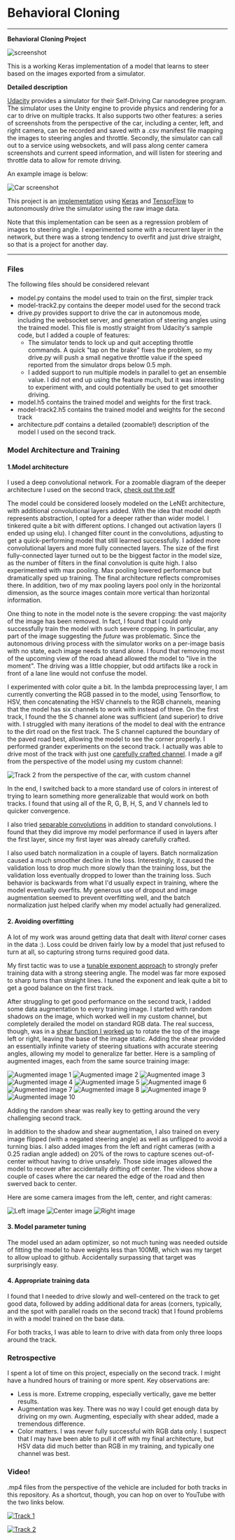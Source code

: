 # **Behavioral Cloning** 

---

**Behavioral Cloning Project**

![screenshot][screenshot]

This is a working Keras implementation of a model that learns to steer
based on the images exported from a simulator.

**Detailed description**

[Udacity](https://www.udacity.com/) provides a simulator for their Self-Driving Car nanodegree program.
The simulator uses the Unity engine to provide physics and rendering for a car to drive on multiple tracks. It also supports two other features: a series of screenshots from the perspective of the car, including a center, left, and right camera, can be recorded and saved with a .csv manifest file mapping the images to steering angles and throttle. Secondly, the simulator can call out to a service using websockets, and will pass along center camera screenshots and current speed information, and will listen for steering and throttle data to allow for remote driving.

An example image is below:

![Car screenshot][Car screenshot]

This project is an [implementation](https://github.com/gardenermike/behavioral-cloning/blob/master/model.py) using [Keras](https://keras.io/) and [TensorFlow](https://www.tensorflow.org/) to autonomously drive the simulator using the raw image data.

Note that this implementation can be seen as a regression problem of images to steering angle. I experimented some with a recurrent layer in the network, but there was a strong tendency to overfit and just drive straight, so that is a project for another day.


[//]: # (Image References)

[Car screenshot]: ./images/center_2017_07_19_14_59_55_829.jpg "Example data"
[Narrow image]: ./images/output.jpg "Narrow slice of image"
[Augmented image 1]: ./images/output_0.jpg "Augmented image 1"
[Augmented image 2]: ./images/output_1.jpg "Augmented image 2"
[Augmented image 3]: ./images/output_2.jpg "Augmented image 3"
[Augmented image 4]: ./images/output_3.jpg "Augmented image 4"
[Augmented image 5]: ./images/output_4.jpg "Augmented image 5"
[Augmented image 6]: ./images/output_5.jpg "Augmented image 6"
[Augmented image 7]: ./images/output_6.jpg "Augmented image 7"
[Augmented image 8]: ./images/output_7.jpg "Augmented image 8"
[Augmented image 9]: ./images/output_8.jpg "Augmented image 9"
[Augmented image 10]: ./images/output_9.jpg "Augmented image 10"
[gif_as_model]: ./images/track_2_as_model.gif "Track 2 as model"
[screenshot]: ./images/screenshot.png "Screenshot"
[left_image]: ./images/left_2017_06_23_12_57_27_008.jpg "Left image"
[center_image]: ./images/center_2017_06_23_12_57_27_008.jpg "Center image"
[right_image]: ./images/right_2017_06_23_12_57_27_008.jpg "Right image"

---
### Files

The following files should be considered relevant
* model.py contains the model used to train on the first, simpler track
* model-track2.py contains the deeper model used for the second track
* drive.py provides support to drive the car in autonomous mode, including the websocket server, and generation of steering angles using the trained model. This file is mostly straight from Udacity's sample code, but I added a couple of features:
  - The simulator tends to lock up and quit accepting throttle commands. A quick "tap on the brake" fixes the problem, so my drive.py will push a small negative throttle value if the speed reported from the simulator drops below 0.5 mph.
  - I added support to run multiple models in parallel to get an ensemble value. I did not end up using the feature much, but it was interesting to experiment with, and could potentially be used to get smoother driving.
* model.h5 contains the trained model and weights for the first track.
* model-track2.h5 contains the trained model and weights for the second track
* architecture.pdf contains a detailed (zoomable!) description of the model I used on the second track.


### Model Architecture and Training

#### 1.Model architecture

I used a deep convolutional network. For a zoomable diagram of the deeper architecture I used on the second track, [check out the pdf](https://raw.githubusercontent.com/gardenermike/behavioral-cloning/master/architecture.pdf)

The model could be considered loosely modeled on the LeNEt architecture, with additional convolutional layers added. With the idea that model depth represents abstraction, I opted for a deeper rather than wider model. I tinkered quite a bit with different options. I changed out activation layers (I ended up using elu). I changed filter count in the convolutions, adjusting to get a quick-performing model that still learned successfully. I added more convolutional layers and more fully connected layers. The size of the first fully-connected layer turned out to be the biggest factor in the model size, as the number of filters in the final convolution is quite high. I also experimented with max pooling. Max pooling lowered performance but dramatically sped up training. The final architecture reflects compromises there. In addition, two of my max pooling layers pool only in the horizontal dimension, as the source images contain more vertical than horizontal information.

One thing to note in the model note is the severe cropping: the vast majority of the image has been removed. In fact, I found that I could only successfully train the model with such severe cropping. In particular, any part of the image suggesting the _future_ was problematic. Since the autonomous driving process with the simulator works on a per-image basis with no state, each image needs to stand alone. I found that removing most of the upcoming view of the road ahead allowed the model to "live in the moment". The driving was a little choppier, but odd artifacts like a rock in front of a lane line would not confuse the model.

I experimented with color quite a bit. In the lambda preprocessing layer, I am currently converting the RGB passed in to the model, using Tensorflow, to HSV, then concatenating the HSV channels to the RGB channels, meaning that the model has six channels to work with instead of three. On the first track, I found the the S channel alone was sufficient (and superior) to drive with. I struggled with many iterations of the model to deal with the entrance to the dirt road on the first track. The S channel captured the boundary of the paved road best, allowing the model to see the corner properly.
I performed grander experiments on the second track. I actually was able to drive most of the track with just one [carefully crafted channel](https://github.com/gardenermike/behavioral-cloning/blob/master/model-track2.py#L217).
I made a gif from the perspective of the model using my custom channel:

![Track 2 from the perspective of the car, with custom channel][gif_as_model]

In the end, I switched back to a more standard use of colors in interest of trying to learn something more generalizable that would work on both tracks. I found that using all of the R, G, B, H, S, and V channels led to quicker convergence.

I also tried [separable convolutions](https://arxiv.org/abs/1610.02357) in addition to standard convolutions. I found that they did improve my model performance if used in layers after the first layer, since my first layer was already carefully crafted.

I also used batch normalization in a couple of layers. Batch normalization caused a much smoother decline in the loss. Interestingly, it caused the validation loss to drop much more slowly than the training loss, but the validation loss eventually dropped to lower than the training loss. Such behavior is backwards from what I'd usually expect in training, where the model eventually overfits. My generous use of dropout and image augmentation seemed to prevent overfitting well, and the batch normalization just helped clarify when my model actually had generalized.

#### 2. Avoiding overfitting

A lot of my work was around getting data that dealt with _literal_ corner cases in the data :). Loss could be driven fairly low by a model that just refused to turn at all, so capturing strong turns required good data.

My first tactic was to use a [tunable exponent approach](https://github.com/gardenermike/behavioral-cloning/blob/master/model.py#L72) to strongly prefer training data with a strong steering angle. The model was far more exposed to sharp turns than straight lines. I tuned the exponent and leak quite a bit to get a good balance on the first track.

After struggling to get good performance on the second track, I added some data augmentation to every training image. I started with random shadows on the image, which worked well in my custom channel, but completely derailed the model on standard RGB data. The real success, though, was in a [shear function I worked up](https://github.com/gardenermike/behavioral-cloning/blob/master/model-track2.py#L98) to rotate the top of the image left or right, leaving the base of the image static. Adding the shear provided an essentially infinite variety of steering situations with accurate steering angles, allowing my model to generalize far better. Here is a sampling of augmented images, each from the same source training image:

![Augmented image 1][Augmented image 1]
![Augmented image 2][Augmented image 2]
![Augmented image 3][Augmented image 3]
![Augmented image 4][Augmented image 4]
![Augmented image 5][Augmented image 5]
![Augmented image 6][Augmented image 6]
![Augmented image 7][Augmented image 7]
![Augmented image 8][Augmented image 8]
![Augmented image 9][Augmented image 9]
![Augmented image 10][Augmented image 10]


Adding the random shear was really key to getting around the very challenging second track.

In addition to the shadow and shear augmentation, I also trained on every image flipped (with a negated steering angle) as well as unflipped to avoid a turning bias. I also added images from the left and right cameras (with a 0.25 radian angle added) on 20% of the rows to capture scenes out-of-center without having to drive unsafely. Those side images allowed the model to recover after accidentally drifting off center. The videos show a couple of cases where the car neared the edge of the road and then swerved back to center.

Here are some camera images from the left, center, and right cameras:

![Left image][left_image]
![Center image][center_image]
![Right image][right_image]


#### 3. Model parameter tuning

The model used an adam optimizer, so not much tuning was needed outside of fitting the model to have weights less than 100MB, which was my target to allow upload to github. Accidentally surpassing that target was surprisingly easy.

#### 4. Appropriate training data

I found that I needed to drive slowly and well-centered on the track to get good data, followed by adding additional data for areas (corners, typically, and the spot with parallel roads on the second track) that I found problems in with a model trained on the base data.

For both tracks, I was able to learn to drive with data from only three loops around the track.


### Retrospective
I spent a lot of time on this project, especially on the second track. I might have a hundred hours of training or more spent.
Key observations are:
* Less is more. Extreme cropping, especially vertically, gave me better results.
* Augmentation was key. There was no way I could get enough data by driving on my own. Augmenting, especially with shear added, made a tremendous difference.
* Color matters. I was never fully successful with RGB data only. I suspect that I may have been able to pull it off with my final architecture, but HSV data did much better than RGB in my training, and typically one channel was best.

### Video!

.mp4 files from the perspective of the vehicle are included for both tracks in this repository. As a shortcut, though, you can hop on over to YouTube with the two links below.

[![Track 1](http://img.youtube.com/vi/7yL9rPkTVy8/hqdefault.jpg)](https://youtu.be/7yL9rPkTVy8)

[![Track 2](http://img.youtube.com/vi/bSAa5H7R92s/hqdefault.jpg)](https://youtu.be/bSAa5H7R92s)

